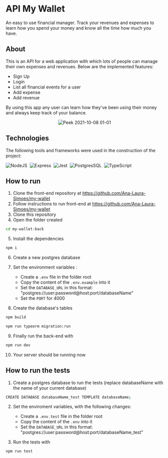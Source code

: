 # API My Wallet

An easy to use financial manager. Track your revenues and expenses to learn how you spend your money and know all the time how much you have.

## About

This is an API for a web application with which lots of people can manage their own expenses and revenues. Below are the implemented features:

- Sign Up
- Login
- List all financial events for a user
- Add expense
- Add revenue

By using this app any user can learn how they've been using their money and always keep track of your balance.
<div align="center">
  
![Peek 2021-10-08 01-01](https://user-images.githubusercontent.com/81721608/136496913-6ac08934-166c-4e9f-a476-c9c746a746ff.gif)

</div> 

## Technologies
The following tools and frameworks were used in the construction of the project:<br>
  
  ![NodeJS](https://img.shields.io/badge/Node.js-339933?style=for-the-badge&logo=nodedotjs&logoColor=white)&nbsp;
  ![Express](https://img.shields.io/badge/Express.js-000000?style=for-the-badge&logo=express&logoColor=white)&nbsp;
  ![Jest](https://img.shields.io/badge/Jest-C21325?style=for-the-badge&logo=jest&logoColor=white)&nbsp;
  ![PostgresSQL](https://img.shields.io/badge/PostgreSQL-316192?style=for-the-badge&logo=postgresql&logoColor=white)&nbsp;
  ![TypeScript](https://img.shields.io/badge/TypeScript-007ACC?style=for-the-badge&logo=typescript&logoColor=white)&nbsp;
  
## How to run

1. Clone the front-end repository at https://github.com/Ana-Laura-Simoes/my-wallet
2. Follow instructions to run front-end at https://github.com/Ana-Laura-Simoes/my-wallet
3. Clone this repository
4. Open the folder created
```bash
cd my-wallet-back
```
5. Install the dependencies
```bash
npm i
```
6. Create a new postgres database
7. Set the environment variables :
    - Create a ``.env`` file in the folder root
    - Copy the content of the ``.env.example`` into it
    - Set the ``DATABASE_URL`` in this format: "postgres://user:password@host:port/databaseName"
    - Set the ``PORT`` for 4000
    
8. Create the database's tables
```bash
npm build
```
```bash
npm run typeorm migration:run
```

9. Finally run the back-end with
```bash
npm run dev
```
10. Your server should be running now

## How to run the tests
1. Create a postgres database to run the tests (replace databaseName with the name of your current database)
```bash
CREATE DATABASE databaseName_test TEMPLATE databaseName;
```
2. Set the enviroment variables, with the following changes:
    - Create a ``.env.test`` file in the folder root
    - Copy the content of the ``.env`` into it
    - Set the ``DATABASE_URL`` in this format: "postgres://user:password@host:port/databaseName_test"
 
3. Run the tests with
```bash
npm run test
``` 
